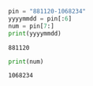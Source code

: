 

```python
pin = "881120-1068234"
yyyymmdd = pin[:6]
num = pin[7:]
print(yyyymmdd)
```

    881120



```python
print(num)
```

    1068234

